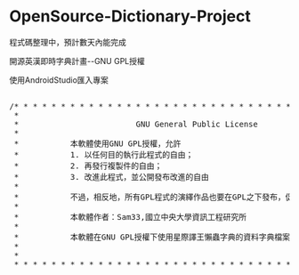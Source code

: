 # OpenSource-Dictionary-Project

程式碼整理中，預計數天內能完成

開源英漢即時字典計畫--GNU GPL授權

使用AndroidStudio匯入專案
<pre>

/* * * * * * * * * * * * * * * * * * * * * * * * * * * * * * * * * * * * * * * * * * * *
 *                                                                                     
 *                         GNU General Public License                                  
 *                                                                                     
 *           本軟體使用GNU GPL授權，允許                                               
 *           1. 以任何目的執行此程式的自由；                                           
 *           2. 再發行複製件的自由；                                                   
 *           3. 改進此程式，並公開發布改進的自由                                       
 *                                                                                     
 *           不過，相反地，所有GPL程式的演繹作品也要在GPL之下發布，促進自由軟體發展    
 *                                                                                     
 *           本軟體作者：Sam33,國立中央大學資訊工程研究所                              
 *                                                                                     
 *           本軟體在GNU GPL授權下使用星際譯王懶蟲字典的資料字典檔案                   
 *                                                                                     
 *                                                                                     
 * * * * * * * * * * * * * * * * * * * * * * * * * * * * * * * * * * * * * * * * * * * */
 
 </pre>
